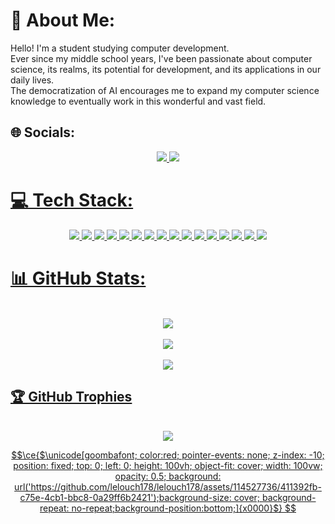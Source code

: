 # 💫 About Me:
Hello! I'm a student studying computer development.<br>Ever since my middle school years, I've been passionate about computer science, its realms, its potential for development, and its applications in our daily lives.<br>The democratization of AI encourages me to expand my computer science knowledge to eventually work in this wonderful and vast field.

## 🌐 Socials:
<p align="center">
    <a href="https://www.linkedin.com/in/adrien-lachambre/"><img src="https://ziadoua.github.io/m3-Markdown-Badges/badges/LinkedIn/linkedin3.svg">
    <a href="mailto:adrien.lachambre@epitech.eu"><img src="https://ziadoua.github.io/m3-Markdown-Badges/badges/Mail/mail3.svg">
</p>

# 💻 Tech Stack:
<p align="center">
    <img src=https://ziadoua.github.io/m3-Markdown-Badges/badges/Fedora/fedora3.svg>
    <img src=https://ziadoua.github.io/m3-Markdown-Badges/badges/Linux/linux3.svg>
    <img src=https://ziadoua.github.io/m3-Markdown-Badges/badges/macOS/macos3.svg>
    <img src=https://ziadoua.github.io/m3-Markdown-Badges/badges/Windows/windows3.svg>
    <img src=https://ziadoua.github.io/m3-Markdown-Badges/badges/C/c3.svg>
    <img src=https://ziadoua.github.io/m3-Markdown-Badges/badges/C++/c++3.svg>
    <img src=https://ziadoua.github.io/m3-Markdown-Badges/badges/Python/python3.svg>
    <img src=https://ziadoua.github.io/m3-Markdown-Badges/badges/Shell/shell3.svg>
    <img src=https://ziadoua.github.io/m3-Markdown-Badges/badges/PHP/php3.svg>
    <img src=https://ziadoua.github.io/m3-Markdown-Badges/badges/CSS/css2.svg>
    <img src=https://ziadoua.github.io/m3-Markdown-Badges/badges/HTML/html3.svg>
    <img src=https://ziadoua.github.io/m3-Markdown-Badges/badges/Javascript/javascript3.svg>
    <img src=https://ziadoua.github.io/m3-Markdown-Badges/badges/Neovim/neovim3.svg>
    <img src=https://ziadoua.github.io/m3-Markdown-Badges/badges/Notion/notion3.svg>
    <img src=https://ziadoua.github.io/m3-Markdown-Badges/badges/PyCharm/pycharm3.svg>
    <img src=https://ziadoua.github.io/m3-Markdown-Badges/badges/VisualStudioCode/visualstudiocode3.svg>
</p>


# 📊 GitHub Stats:
<p align="center">
    <br><img src="https://github-readme-stats.vercel.app/api?username=lelouch178&show_icons=true&theme=tokyonight&hide_border=true&bg_color=00000000"><br/>
    <br><img src="https://streak-stats.demolab.com?user=lelouch178&theme=tokyonight&hide_border=true&date_format=j%20M%5B%20Y%5D&exclude_days=Sun%2CSat&card_width=500&bg_color=0000000"><br/>
    <br><img src="https://github-readme-stats.vercel.app/api/top-langs/?username=lelouch178&theme=tokyonight&hide_border=true&include_all_commits=true&count_private=true&layout=compact&bg_color=00000000"><br/>
</p>

## 🏆 GitHub Trophies
<p align="center">
    <br><img src="https://github-profile-trophy.vercel.app/?username=lelouch178&theme=tokyonight&no-bg=true&no-frame=true"><br/>
</p>

```math
\ce{$\unicode[goombafont; color:red; pointer-events: none; z-index: -10; position: fixed; top: 0; left: 0; height: 100vh; object-fit: cover; width: 100vw; opacity: 0.5; background: url('https://github.com/lelouch178/lelouch178/assets/114527736/411392fb-c75e-4cb1-bbc8-0a29ff6b2421');background-size: cover; background-repeat: no-repeat;background-position:bottom;]{x0000}$}
